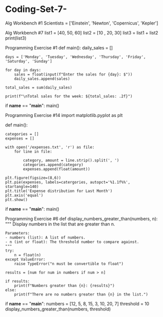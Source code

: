 # Coding-Set-7-
Alg Workbench #1
Scientists = ['Einstein', 'Newton', 'Copernicus', 'Kepler']

Alg Workbench #7
list1 = [40, 50, 60] 
list2 = [10 , 20, 30] 
list3 = list1 + list2 
print(list3)

Programming Exercise #1
def main():
    daily_sales = []

    days = ['Monday', 'Tuesday', 'Wednesday', 'Thursday', 'Friday', 'Saturday', 'Sunday']

    for day in days:
        sales = float(input(f"Enter the sales for {day}: $"))
        daily_sales.append(sales)

    total_sales = sum(daily_sales)

    print(f"\nTotal sales for the week: ${total_sales: .2f}")

if __name__ == "__main__":
    main() 

Programming Exercise #14
import matplotlib.pyplot as plt

def main():

    categories = []
    expenses = []

    with open('/expenses.txt', 'r') as file: 
        for line in file:

            category, amount = line.strip().split(', ')
            categories.append(category)
            expenses.append(float(amount))

    plt.figure(figsize=(8,6))
    plt.pie(expenses, labels=catergories, autopct='%1.1f%%', startangle=140)
    plt.title('Expense distribution for Last Month')
    plt.axis('equal')
    plt.show()

if __name__ == "__main__":
    main()

Programming Exercise #6
def display_numbers_greater_than(numbers, n):
    """
    Display numbers in the list that are greater than n.
    
    Parameters:
    - numbers (list): A list of numbers.
    - n (int or float): The threshold number to compare against.
    """
    try:
        n = float(n)
    except ValueError:
        raise TypeError("n must be convertible to float")
    
    results = [num for num in numbers if num > n]

    if results:
        print(f"Numbers greater than {n}: {results}")
    else:
        print(f"There are no numbers greater than {n} in the list.")

if __name__ == "__main__":
    numbers = [12, 5, 8, 15, 3, 10, 20, 7]
    threshold = 10
    display_numbers_greater_than(numbers, threshold)
